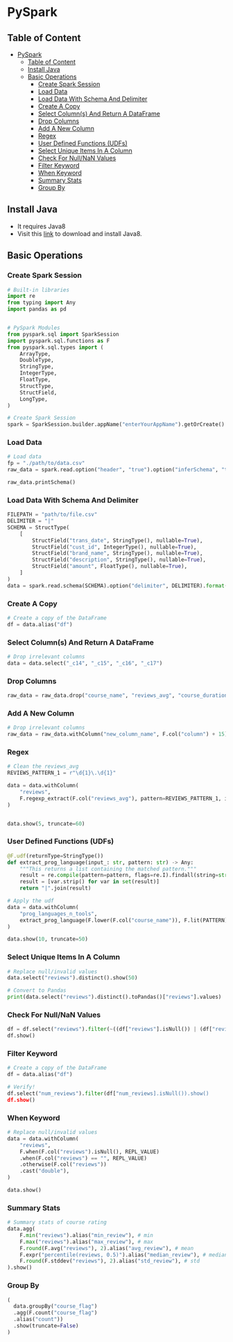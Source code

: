 # PySpark

## Table of Content

- [PySpark](#pyspark)
  - [Table of Content](#table-of-content)
  - [Install Java](#install-java)
  - [Basic Operations](#basic-operations)
    - [Create Spark Session](#create-spark-session)
    - [Load Data](#load-data)
    - [Load Data With Schema And Delimiter](#load-data-with-schema-and-delimiter)
    - [Create A Copy](#create-a-copy)
    - [Select Column(s) And Return A DataFrame](#select-columns-and-return-a-dataframe)
    - [Drop Columns](#drop-columns)
    - [Add A New Column](#add-a-new-column)
    - [Regex](#regex)
    - [User Defined Functions (UDFs)](#user-defined-functions-udfs)
    - [Select Unique Items In A Column](#select-unique-items-in-a-column)
    - [Check For Null/NaN Values](#check-for-nullnan-values)
    - [Filter Keyword](#filter-keyword)
    - [When Keyword](#when-keyword)
    - [Summary Stats](#summary-stats)
    - [Group By](#group-by)

## Install Java

- It requires Java8
- Visit this [link](https://www.java.com/en/download/) to download and install Java8.

## Basic Operations

### Create Spark Session

```python
# Built-in libraries
import re
from typing import Any
import pandas as pd


# PySpark Modules
from pyspark.sql import SparkSession
import pyspark.sql.functions as F
from pyspark.sql.types import (
    ArrayType,
    DoubleType,
    StringType,
    IntegerType,
    FloatType,
    StructType,
    StructField,
    LongType,
)

# Create Spark Session
spark = SparkSession.builder.appName("enterYourAppName").getOrCreate()
```

### Load Data

```python
# Load data
fp = "./path/to/data.csv"
raw_data = spark.read.option("header", "true").option("inferSchema", "true").csv(fp)

raw_data.printSchema()
```

### Load Data With Schema And Delimiter

```python
FILEPATH = "path/to/file.csv"
DELIMITER = "|"
SCHEMA = StructType(
    [
        StructField("trans_date", StringType(), nullable=True),
        StructField("cust_id", IntegerType(), nullable=True),
        StructField("brand_name", StringType(), nullable=True),
        StructField("description", StringType(), nullable=True),
        StructField("amount", FloatType(), nullable=True),
    ]
)
data = spark.read.schema(SCHEMA).option("delimiter", DELIMITER).format("csv").load(FILEPATH)
```

### Create A Copy

```python
# Create a copy of the DataFrame
df = data.alias("df")
```

### Select Column(s) And Return A DataFrame

```python
# Drop irrelevant columns
data = data.select("_c14", "_c15", "_c16", "_c17")
```

### Drop Columns

```python
raw_data = raw_data.drop("course_name", "reviews_avg", "course_duration", "price_after_discount")
```

### Add A New Column

```python
# Drop irrelevant columns
raw_data = raw_data.withColumn("new_column_name", F.col("column") + 15)
```

### Regex

```python
# Clean the reviews_avg
REVIEWS_PATTERN_1 = r"\d{1}\.\d{1}"

data = data.withColumn(
    "reviews",
    F.regexp_extract(F.col("reviews_avg"), pattern=REVIEWS_PATTERN_1, idx=0),
)


data.show(5, truncate=60)
```

### User Defined Functions (UDFs)

```python
@F.udf(returnType=StringType())
def extract_prog_language(input_: str, pattern: str) -> Any:
    """This returns a list containing the matched pattern."""
    result = re.compile(pattern=pattern, flags=re.I).findall(string=str(input_))
    result = [var.strip() for var in set(result)]
    return "|".join(result)

# Apply the udf
data = data.withColumn(
    "prog_languages_n_tools",
    extract_prog_language(F.lower(F.col("course_name")), F.lit(PATTERN)),
)

data.show(10, truncate=50)
```

### Select Unique Items In A Column

```python
# Replace null/invalid values
data.select("reviews").distinct().show(50)

# Convert to Pandas
print(data.select("reviews").distinct().toPandas()["reviews"].values)
```

### Check For Null/NaN Values

```python
df = df.select("reviews").filter(~((df["reviews"].isNull()) | (df["reviews"] == r"")))
df.show()
```

### Filter Keyword

```python
# Create a copy of the DataFrame
df = data.alias("df")

# Verify!
df.select("num_reviews").filter(df["num_reviews].isNull()).show()
df.show()
```

### When Keyword

```python
# Replace null/invalid values
data = data.withColumn(
    "reviews",
    F.when(F.col("reviews").isNull(), REPL_VALUE)
    .when(F.col("reviews") == "", REPL_VALUE)
    .otherwise(F.col("reviews"))
    .cast("double"),
)

data.show()
```

### Summary Stats

```python
# Summary stats of course rating
data.agg(
    F.min("reviews").alias("min_review"), # min
    F.max("reviews").alias("max_review"), # max
    F.round(F.avg("reviews"), 2).alias("avg_review"), # mean
    F.expr("percentile(reviews, 0.5)").alias("median_review"), # median (50% percentile)
    F.round(F.stddev("reviews"), 2).alias("std_review"), # std
).show()
```

### Group By

```python
(
  data.groupBy("course_flag")
  .agg(F.count("course_flag")
  .alias("count"))
  .show(truncate=False)
)
```
